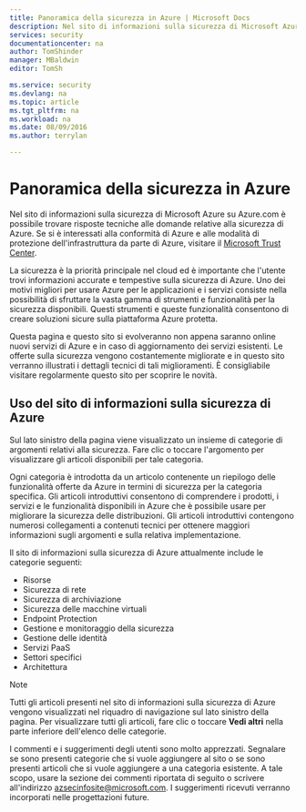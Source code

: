 ```yaml
---
title: Panoramica della sicurezza in Azure | Microsoft Docs
description: Nel sito di informazioni sulla sicurezza di Microsoft Azure su Azure.com è possibile trovare risposte tecniche alle domande relative alla sicurezza di Azure.
services: security
documentationcenter: na
author: TomShinder
manager: MBaldwin
editor: TomSh

ms.service: security
ms.devlang: na
ms.topic: article
ms.tgt_pltfrm: na
ms.workload: na
ms.date: 08/09/2016
ms.author: terrylan

---
```

# Panoramica della sicurezza in Azure
Nel sito di informazioni sulla sicurezza di Microsoft Azure su Azure.com è possibile trovare risposte tecniche alle domande relative alla sicurezza di Azure. Se si è interessati alla conformità di Azure e alle modalità di protezione dell'infrastruttura da parte di Azure, visitare il [Microsoft Trust Center](https://www.microsoft.com/TrustCenter/default.aspx).

La sicurezza è la priorità principale nel cloud ed è importante che l'utente trovi informazioni accurate e tempestive sulla sicurezza di Azure. Uno dei motivi migliori per usare Azure per le applicazioni e i servizi consiste nella possibilità di sfruttare la vasta gamma di strumenti e funzionalità per la sicurezza disponibili. Questi strumenti e queste funzionalità consentono di creare soluzioni sicure sulla piattaforma Azure protetta.

Questa pagina e questo sito si evolveranno non appena saranno online nuovi servizi di Azure e in caso di aggiornamento dei servizi esistenti. Le offerte sulla sicurezza vengono costantemente migliorate e in questo sito verranno illustrati i dettagli tecnici di tali miglioramenti. È consigliabile visitare regolarmente questo sito per scoprire le novità.

## Uso del sito di informazioni sulla sicurezza di Azure
Sul lato sinistro della pagina viene visualizzato un insieme di categorie di argomenti relativi alla sicurezza. Fare clic o toccare l'argomento per visualizzare gli articoli disponibili per tale categoria.

Ogni categoria è introdotta da un articolo contenente un riepilogo delle funzionalità offerte da Azure in termini di sicurezza per la categoria specifica. Gli articoli introduttivi consentono di comprendere i prodotti, i servizi e le funzionalità disponibili in Azure che è possibile usare per migliorare la sicurezza delle distribuzioni. Gli articoli introduttivi contengono numerosi collegamenti a contenuti tecnici per ottenere maggiori informazioni sugli argomenti e sulla relativa implementazione.

Il sito di informazioni sulla sicurezza di Azure attualmente include le categorie seguenti:

* Risorse
* Sicurezza di rete
* Sicurezza di archiviazione
* Sicurezza delle macchine virtuali
* Endpoint Protection
* Gestione e monitoraggio della sicurezza
* Gestione delle identità
* Servizi PaaS
* Settori specifici
* Architettura

> [!NOTE]
> Tutti gli articoli presenti nel sito di informazioni sulla sicurezza di Azure vengono visualizzati nel riquadro di navigazione sul lato sinistro della pagina. Per visualizzare tutti gli articoli, fare clic o toccare **Vedi altri** nella parte inferiore dell'elenco delle categorie.
> 
> 

I commenti e i suggerimenti degli utenti sono molto apprezzati. Segnalare se sono presenti categorie che si vuole aggiungere al sito o se sono presenti articoli che si vuole aggiungere a una categoria esistente. A tale scopo, usare la sezione dei commenti riportata di seguito o scrivere all'indirizzo [azsecinfosite@microsoft.com](mailto:azsecinfosite@microsoft.com). I suggerimenti ricevuti verranno incorporati nelle progettazioni future.

<!---HONumber=AcomDC_0810_2016-->